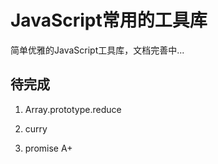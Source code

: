 # JavaScript常用的工具库

简单优雅的JavaScript工具库，文档完善中...

## 待完成
1. Array.prototype.reduce

2. curry

3. promise A+
